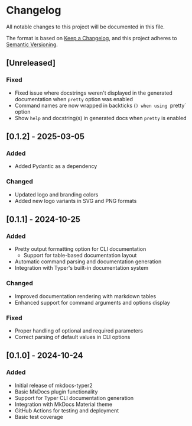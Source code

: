 # Changelog

All notable changes to this project will be documented in this file.

The format is based on [Keep a Changelog](https://keepachangelog.com/en/1.0.0/),
and this project adheres to [Semantic Versioning](https://semver.org/spec/v2.0.0.html).

## [Unreleased]

### Fixed
- Fixed issue where docstrings weren't displayed in the generated documentation when `pretty` option was enabled
- Command names are now wrapped in backticks (`) when using `pretty` option
- Show `help` and docstring(s) in generated docs when `pretty` is enabled

## [0.1.2] - 2025-03-05

### Added
- Added Pydantic as a dependency

### Changed
- Updated logo and branding colors
- Added new logo variants in SVG and PNG formats

## [0.1.1] - 2024-10-25

### Added
- Pretty output formatting option for CLI documentation
    - Support for table-based documentation layout
- Automatic command parsing and documentation generation
- Integration with Typer's built-in documentation system

### Changed
- Improved documentation rendering with markdown tables
- Enhanced support for command arguments and options display

### Fixed
- Proper handling of optional and required parameters
- Correct parsing of default values in CLI options

## [0.1.0] - 2024-10-24

### Added
- Initial release of mkdocs-typer2
- Basic MkDocs plugin functionality
- Support for Typer CLI documentation generation
- Integration with MkDocs Material theme
- GitHub Actions for testing and deployment
- Basic test coverage
